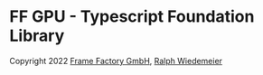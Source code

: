 # FF GPU - Typescript Foundation Library

Copyright 2022 [Frame Factory GmbH](https://framefactory.ch), [Ralph Wiedemeier](https://about.me/ralphw)  

